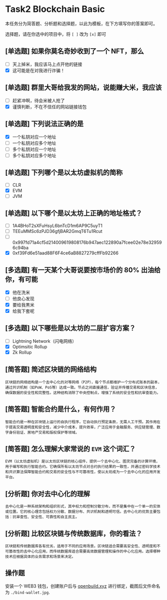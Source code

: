 # Task2 Blockchain Basic

本任务分为简答题、分析题和选择题，以此为模板，在下方填写你的答案即可。

选择题，请在你选中的项目中，将 `[ ]` 改为 `[x]` 即可

## [单选题] 如果你莫名奇妙收到了一个 NFT，那么

- [ ] 天上掉米，我应该马上点开他的链接
- [x] 这可能是在对我进行诈骗！

## [单选题] 群里大哥给我发的网站，说能赚大米，我应该

- [ ] 赶紧冲啊，待会米被人抢了
- [x] 谨慎判断，不在不信任的网站链接钱包

## [单选题] 下列说法正确的是

- [x] 一个私钥对应一个地址
- [ ] 一个私钥对应多个地址
- [ ] 多个私钥对应一个地址
- [ ] 多个私钥对应多个地址

## [单选题] 下列哪个是以太坊虚拟机的简称

- [ ] CLR
- [x] EVM
- [ ] JVM

## [单选题] 以下哪个是以太坊上正确的地址格式？

- [ ] 1A4BHoT2sXFuHsyL6bnTcD1m6AP9C5uyT1
- [ ] TEEuMMSc6zPJD36gfjBAR2GmqT6Tu1Rcut
- [ ] 0x997fd71a4cf5d214009619808176b947aec122890a7fcee02e78e329596c94ba
- [x] 0xf39Fd6e51aad88F6F4ce6aB8827279cffFb92266

## [多选题] 有一天某个大哥说要按市场价的 80% 出油给你，有可能

- [x] 他在洗米
- [ ] 他良心发现
- [x] 要给我黒米
- [x] 给我下套呢

## [多选题] 以下哪些是以太坊的二层扩容方案？

- [ ] Lightning Network（闪电网络）
- [x] Optimsitic Rollup
- [x] Zk Rollup

## [简答题] 简述区块链的网络结构

```
区块链的网络结构是一个去中心化的对等网络（P2P），每个节点都维护一个分布式账本的副本，通过共识机制（如PoW、PoS等）达成一致。节点之间直接通信，验证并传播交易和区块信息，确保数据的安全性和完整性。这种结构消除了中央控制点，增强了系统的安全性和抗审查能力。
```

## [简答题] 智能合约是什么，有何作用？

```
智能合约是一种在区块链上运行的自执行程序，它自动执行预定条款，无需人工干预。其作用在于提高交易透明度和安全性，减少中介成本，提升效率，广泛应用于金融服务、供应链管理、数字身份验证、房地产交易和版权保护等领域。
```

## [简答题] 怎么理解大家常说的 `EVM` 这个词汇？

```
EVM（以太坊虚拟机）是以太坊区块链的核心组件，提供一个去中心化、图灵完备的计算环境，用于编写和执行智能合约。它确保所有以太坊节点对合约执行结果的一致性，并通过密码学技术和共识算法保障智能合约和交易的安全性与不可篡改性，使以太坊成为一个去中心化的应用开发平台。
```

## [分析题] 你对去中心化的理解

```
去中心化是一种系统架构和组织形式，其中权力和控制分散分布，而不是集中在一个单一的实体或位置。它的核心理念包括权力分散、数据分布、共识机制和透明可信。去中心化的优势主要包括：抗审查性、安全性、可靠性和自主民主。
```

## [分析题] 比较区块链与传统数据库，你的看法？

```
区块链和传统数据库各有优劣，适用于不同的应用场景。区块链适合需要高安全性、透明度和不可篡改性的去中心化应用，而传统数据库适合需要高效数据管理和操作的中心化应用。选择哪种技术应根据具体的业务需求和场景来决定。
```

## 操作题

安装一个 WEB3 钱包，创建账户后与 [openbuild.xyz](https://openbuild.xyz/profile) 进行绑定，截图后文件命名为 `./bind-wallet.jpg`.
